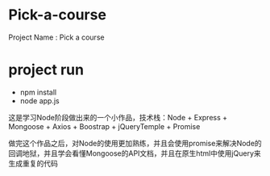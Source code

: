 # Pick-a-course

Project Name : Pick a course

# project run

- npm install
- node app.js

这是学习Node阶段做出来的一个小作品，技术栈：Node + Express + Mongoose + Axios + Boostrap + jQueryTemple + Promise

做完这个作品之后，对Node的使用更加熟练，并且会使用promise来解决Node的回调地狱，并且学会看懂Mongoose的API文档，并且在原生html中使用jQuery来生成重复的代码
